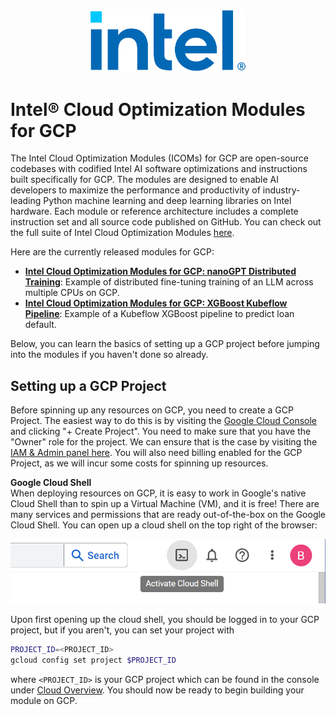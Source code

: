 
<p align="center">
  <img src="./distributed-training/nlp/images/logo-classicblue-800px.png?raw=true" alt="Intel Logo" width="250"/>
</p>

# Intel® Cloud Optimization Modules for GCP

The Intel Cloud Optimization Modules (ICOMs) for GCP are open-source codebases with codified Intel AI software optimizations and instructions built specifically for GCP. The modules are designed to enable AI developers to maximize the performance and productivity of industry-leading Python machine learning and deep learning libraries on Intel hardware. Each module or reference architecture includes a complete instruction set and all source code published on GitHub. You can check out the full suite of Intel Cloud Optimization Modules [here](https://www.intel.com/content/www/us/en/developer/topic-technology/cloud-optimization.html).

Here are the currently released modules for GCP:

- **[Intel Cloud Optimization Modules for GCP: nanoGPT Distributed Training](distributed-training/nlp)**: Example of distributed fine-tuning training of an LLM across multiple CPUs on GCP.
- **[Intel Cloud Optimization Modules for GCP: XGBoost Kubeflow Pipeline](kubeflow)**: Example of a Kubeflow XGBoost pipeline to predict loan default.

Below, you can learn the basics of setting up a GCP project before jumping into the modules if you haven't done so already. 

## Setting up a GCP Project

Before spinning up any resources on GCP, you need to create a GCP Project. The easiest way to do this is by visiting the [Google Cloud Console](https://console.cloud.google.com/cloud-resource-manager) and clicking "+ Create Project". You need to make sure that you have the "Owner" role for the project. We can ensure that is the case by visiting the [IAM & Admin panel here](https://console.cloud.google.com/iam-admin/iam). You will also need billing enabled for the GCP Project, as we will incur some costs for spinning up resources.

**Google Cloud Shell** <br>
When deploying resources on GCP, it is easy to work in Google's native Cloud Shell than to spin up a Virtual Machine (VM), and it is free! There are many services and permissions that are ready out-of-the-box on the Google Cloud Shell. You can open up a cloud shell on the top right of the browser:

![image](./kubeflow/images/gcp_cloud_shell.png)

Upon first opening up the cloud shell, you should be logged in to your GCP project, but if you aren't, you can set your project with

```bash
PROJECT_ID=<PROJECT_ID>
gcloud config set project $PROJECT_ID
```

where `<PROJECT_ID>` is your GCP project which can be found in the console under [Cloud Overview](https://console.cloud.google.com/home/dashboard). You should now be ready to begin building your module on GCP.
